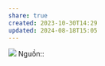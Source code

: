 ```yaml
---
share: true
created: 2023-10-30T14:29
updated: 2024-08-18T15:05
---
```

![](https://www.commitstrip.com/wp-content/uploads/2016/08/Strip-Les-specs-cest-du-code-650-finalenglish.jpg) 
Nguồn:: 